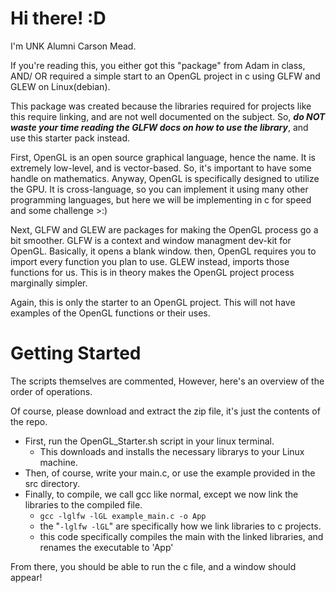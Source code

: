 # Hi there! :D

I'm UNK Alumni Carson Mead.

If you're reading this, you either got this "package" from Adam in class, AND/ OR required a simple start to an OpenGL project in c using GLFW and GLEW on Linux(debian).

This package was created because the libraries required for projects like this require linking, and are not well documented on the subject.  So, ___do NOT waste your time reading the GLFW docs on how to use the library___, and use this starter pack instead.

First, OpenGL is an open source graphical language, hence the name.  It is extremely low-level, and is vector-based.  So, it's important to have some handle on mathematics.  Anyway, OpenGL is specifically designed to utilize the GPU.  It is cross-language, so you can 
implement it using many other programming languages, but here we will be implementing in c for speed and some challenge >:)

Next, GLFW and GLEW are packages for making the OpenGL process go a bit smoother.  GLFW is a context and window managment dev-kit for OpenGL.  Basically, it opens a blank window.  then, OpenGL requires you to import every function you plan to use.  GLEW instead, imports those functions for us.  This is in theory makes the OpenGL project process marginally simpler.

Again, this is only the starter to an OpenGL project.  This will not have examples of the OpenGL functions or their uses.


# Getting Started

The scripts themselves are commented, However, here's an overview of the order of operations.

Of course, please download and extract the zip file, it's just the contents of the repo.

- First, run the OpenGL_Starter.sh script in your linux terminal.
  + This downloads and installs the necessary librarys to your Linux machine.
- Then, of course, write your main.c, or use the example provided in the src directory.
- Finally, to compile, we call gcc like normal, except we now link the libraries to the compiled file.
  + `gcc -lglfw -lGL example_main.c -o App`
  + the "`-lglfw -lGL`" are specifically how we link libraries to c projects.
  + this code specifically compiles the main with the linked libraries, and renames the executable to 'App'
 
From there, you should be able to run the c file, and a window should appear!
